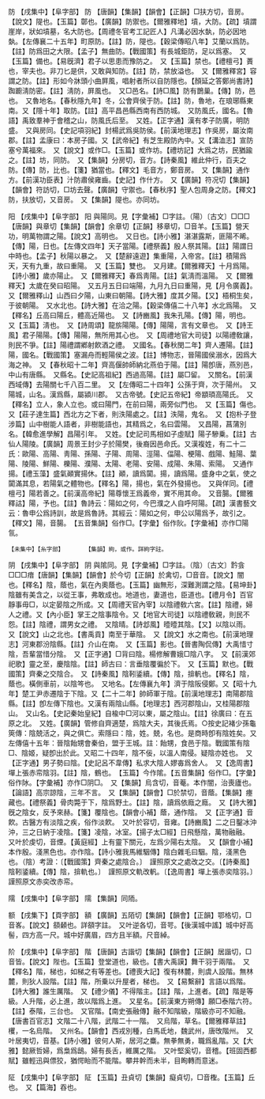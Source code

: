 <!-- { "loadSidebar": true } -->
防	【戌集中】【阜字部】	防	【唐韻】【集韻】【韻會】【正韻】□扶方切，音房。【說文】隄也。【玉篇】鄣也。【廣韻】防禦也。【爾雅釋地】墳，大防。【疏】墳謂崖岸，狀如墳墓，名大防也。【周禮冬官考工記匠人】凡溝必因水埶，防必因地埶。【左傳襄二十五年】町原防。【註】防，隄也。【穀梁傳昭八年】艾蘭以爲防。【註】防爲田之大限。【孟子】無曲防。【戰國策】有長城鉅防，足以爲塞。　又【玉篇】備也。【易旣濟】君子以思患而豫防之。　又【玉篇】禁也。【禮檀弓】蕢也，宰夫也。非刀匕是供，又敢與知防。【註】防，禁放溢也。　又【爾雅釋宮】容謂之防。【註】形如今牀頭小曲屛風，唱射者所以自防隱也。【顏延之答鄭尚書詩】踟躕淸防密。【註】淸防，屛風也。　又□邑名。【詩□風】防有鵲巢。【傳】防，邑也。　又魯地名。【春秋隱九年】冬，公會齊侯于防。【註】防，魯地，在琅琊縣東南。又【隱十年】取防。【註】高平昌邑縣西南有西防城。　又防風氏，國名。【魯語】禹致羣神于會稽之山，防風氏后至。　又姓。【正字通】漢有孝子防廣，明防盛。　又與房同。【史記項羽紀】封楊武爲吳防侯。【前漢地理志】作吳房，屬汝南郡。【註】孟康曰：本房子國。又【武帝紀】有芝生殿防內中。又【溝洫志】宣防塞兮萬福來。　又【說文】或作□。【玉篇】或作坊。【禮坊記】大爲之坊，民猶踰之。【註】坊，同防。　又【集韻】分房切，音方。【詩秦風】維此仲行，百夫之防。【傳】防，比也。【箋】猶當也。【釋文】毛音方，鄭音房。　又【集韻】通作方。【前漢功臣表】汁防肅侯雍齒。【史記】作什方。　又【廣韻】符况切【集韻】【韻會】符訪切，□坊去聲。【廣韻】守禦也。【春秋序】聖人包周身之防。【釋文】防，扶放切，又音房。　又【集韻】隄也。亦同坊。

阳	【戌集中】【阜字部】	阳	與陽同。見【字彙補】□字註。（陽）〔古文〕□□□【唐韻】與章切【集韻】【韻會】余章切【正韻】移章切，□音羊。【玉篇】營天功，明萬物謂之陽。【說文】高明也。　又日也。【詩小雅】湛湛露斯，匪陽不晞。【傳】陽，日也。【左傳文四年】天子當陽。【禮祭義】殷人祭其陽。【註】陽謂日中時也。【孟子】秋陽以暴之。　又【楚辭遠遊】集重陽，入帝宮。【註】積陽爲天，天有九重，故曰重陽。　又【玉篇】雙也。　又月建。【爾雅釋天】十月爲陽。【詩小雅】歲亦陽止。　又【爾雅釋天】春爲靑陽。【註】氣淸而溫陽。　又【爾雅釋天】太歲在癸曰昭陽。　又五月五日曰端陽，九月九日曰重陽，見【月令廣義】。　又【爾雅釋山】山西曰夕陽，山東曰朝陽。【詩大雅】度其夕陽。【又】梧桐生矣，于彼朝陽。　又水北也。【詩大雅】在洽之陽。【穀梁傳僖二十八年】水北爲陽。　又【釋名】丘高曰陽丘，體高近陽也。　又【詩豳風】我朱孔陽。【傳】陽，明也。　又【玉篇】淸也。　又【詩周頌】龍旂陽陽。【傳】陽陽，言有文章也。　又【詩王風】君子陽陽。【傳】陽陽，無所用其心也。　又【周禮地官大司徒】以陽禮敎讓，則民不爭。【註】陽禮謂鄕射飮酒之禮。　又國名。【春秋閔二年】齊人遷陽。【註】陽，國名。【戰國策】塞漏舟而輕陽侯之波。【註】博物志，晉陽國侯溺水，因爲大海之神。　又【春秋昭十二年】齊高偃帥師納北燕伯于陽。【註】陽卽唐，燕別邑，中山有唐縣。　又縣名。【史記高祖紀】西過高陽。【註】屬□留。　又關名。【前漢西域傳】去陽關七千八百二里。　又【左傳昭二十四年】公孫于齊，次于陽州。　又陽城，山名。漢爲縣，屬潁川郡。　又古帝號。【史記五帝紀】帝顓頊高陽氏。　又【釋名】立人，象人立也。或曰陽門，在前曰陽，兩旁似門也。　又【玉篇】傷也。　又【莊子達生篇】西北方之下者，則泆陽處之。【註】泆陽，鬼名。　又【抱朴子登涉篇】山中樹能人語者，非樹能語也，其精爲之，名曰雲陽。　又昌陽，菖蒲別名。【韓愈進學解】昌陽引年。　又姓。【史記司馬相如子虛賦】陽子驂乗。【註】古仙人陽陵。【廣韻】周景王封少子於陽樊，後裔因邑命氏。又漢複姓，有二十二氏：歐陽、高陽、靑陽、孫陽、子陽、周陽、涇陽、偪陽、梗陽、戲陽、鮭陽、葉陽、陵陽、鮮陽、櫟陽、濮陽、太陽、老陽、安陽、成陽、朱陽、索陽。　又通作揚。【禮玉藻】盛氣顚實揚休。【註】顚，讀爲闐。揚，讀爲陽。盛身中之氣，使之闐滿其息，若陽氣之體物也。【釋名】陽，揚也，氣在外發揚也。　又與佯同。【禮檀弓】陽若善之。【前漢高帝紀】陽尊懷王爲義帝，實不用其命。　又音腸。【爾雅釋詁】陽，予也。【註】魯詩云：陽如之何，今巴濮之人自呼阿陽。【疏】漢書藝文云：魯申公爲詩訓，故是爲魯詩。其經云：陽如之何，申公以陽爲予，故引之。【釋文】陽，音腸。　【五音集韻】俗作□。【字彙】俗作阦。【字彙補】亦作□陽氜。

	【未集中】【糸字部】		【集韻】絇，或作。詳絇字註。

阴	【戌集中】【阜字部】	阴	與隂同。見【字彙補】□字註。（陰）〔古文〕霒侌□□□瘖【唐韻】【集韻】【韻會】於今切【正韻】於禽切，□音音。【說文】闇也。【釋名】陰，蔭也，氣在內奧蔭也。【玉篇】幽無形，深難測謂之陰。【易坤卦】陰雖有美含之，以從王事，弗敢成也。地道也，妻道也，臣道也。【禮月令】百官靜事毋□，以定晏陰之所成。又【周禮天官內宰】以陰禮敎六宮。【註】陰禮，婦人之禮。又【內小臣】掌王之陰事陰令。又【地官大司徒】以陰禮敎親，則民不怨。【註】陰禮，謂男女之禮。　又陰晴。【詩邶風】曀曀其陰。【又】以陰以雨。　又【說文】山之北也。【書禹貢】南至于華陰。　又【說文】水之南也。【前漢地理志】河東郡汾陰縣。【註】介山在南。　又【玉篇】影也。【晉書陶侃傳】大禹惜寸陰，吾輩當惜分陰。　又【正字通】□背曰陰。楊修解曹娥□陰八字。　又【前漢郊祀歌】靈之至，慶陰陰。【註】師古曰：言垂陰覆徧於下。　又【玉篇】默也。【戰國策】齊秦之交陰合。　又【詩秦風】陰靷鋈續。【傳】陰，揜軓也。【釋名】陰，蔭也。橫側車前，以陰笒也。　又地名。【左傳襄九年】濟于陰阪侵鄭。又【昭十九年】楚工尹赤遷陰于下陰。又【二十二年】帥師軍于陰。【前漢地理志】南陽郡陰縣。【註】卽左傳下陰也。又漢有兩陰山縣。【地理志】西河郡陰山，又桂陽郡陰山。　又山名。【史記秦始皇紀】自楡中□河以東，屬之陰山。【註】徐廣曰：在五原之北。　又姓。【廣韻】管修自齊適楚，爲陰大夫，其後氏焉。○按史記褚少孫龜筴傳：陰兢活之，與之俱亡。索隱曰：陰，姓。兢，名也。是商時卽有陰姓矣。又左傳僖十五年：晉陰飴甥會秦伯，盟于王城。註：飴甥，食邑于陰。戰國策有陰□、陰姬，疑卽出於此。又昭二十四年，陰不佞，以溫人南侵。疑陰亦姓也。　又【正字通】男子勢曰陰。【史記呂不韋傳】私求大陰人嫪毐爲舍人。　又【逸周書】墠上張赤帟陰羽。【註】陰，鶴也。　【玉篇】今作隂。【五音集韻】俗作□。【字彙】俗作阥。【字彙補】亦作□阴□。　又【集韻】烏含切，音菴。本作闇，治喪廬也。【論語】高宗諒陰，三年不言。　又【集韻】【韻會】□於禁切，音蔭。【集韻】瘞藏也。【禮祭義】骨肉斃于下，陰爲野土。【註】陰，讀爲依廕之廕。　又【詩大雅】旣之陰女，反予來赫。【箋】覆陰也。【韻會小補】蔭，通作陰。　又【正字通】音飮。古醫方有淡陰之疾，俗作淡飮。　又叶於容切，音雍。【詩豳風】二之日鑿冰沖沖，三之日納于凌陰。【箋】凌陰，冰室。【揚子太□經】日飛懸陰，萬物融融。　又叶於虔切，音煙。【黃庭經】上有靈下關元，左爲少陽右太陰。　又【韻會小補】本作殷。淺黑色也。亦作陰。【詩小雅我馬維駰傳】陰白雜毛曰駰。陰，淺黑色也。（陰）考證：〔【戰國策】齊秦之處陰合。〕　謹照原文之處改之交。〔【詩秦風】陰靷鋈續。【傳】陰，揜軌也。〕　謹照原文軌改軓。〔【逸周書】墠上張赤奕陰羽。〕　謹照原文赤奕改赤帟。 

隭	【戌集中】【阜字部】	隭	【集韻】同陑。

额	【戌集下】【頁字部】	額	【廣韻】五陌切【集韻】【韻會】【正韻】鄂格切，□音峉。【說文】頟顙也。詳頟字註。　又叶逆各切，音咢。【後漢城中謠】城中好高髻，四方高一尺。城中好廣眉，四方且半額。尺音綽。

阶	【戌集中】【阜字部】	階	【唐韻】古諧切【集韻】【韻會】【正韻】居諧切，□音皆。【說文】陛也。【玉篇】登堂道也，級也。【書大禹謨】舞干羽于兩階。　又【釋名】階，梯也，如梯之有等差也。【禮喪大記】復有林麓，則虞人設階。無林麓，則狄人設階。【註】階，所乗以升屋者，梯也。　又【易繫辭】言語以爲階。【詩大雅】誰生厲階。　又【禮少儀】不得階主。【註】階，上進者。【疏】階是等級。人升階，必上進，故以階爲上進。　又星名。【前漢東方朔傳】願□泰階六符。【註】泰階，三台也。　又官階。【南史張融傳】融不知階級，階級亦可不知融。【唐書百官志】文階二十八階，武階二十一階。　又烏階，草名。【爾雅釋草註】欔，一名烏階。　又州名。【韻會】西戎別種，白馬氐地，魏武州，唐攺階州。　又叶居夷切，音基。【詩小雅】彼何人斯，居河之麋。無拳無勇，職爲亂階。又【大雅】懿厥哲婦，爲梟爲鴟。婦有長舌，維厲之階。　又叶堅奚切，音稽。【班固西都賦】雖輕迅與僄狡，猶愕眙而不能階。攀井幹而未半，目眴轉而意迷。

阷	【戌集中】【阜字部】	阷	【玉篇】丑貞切【集韻】癡貞切，□音檉。【玉篇】丘也。　又【篇海】吞也。

